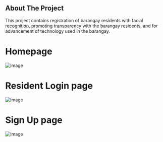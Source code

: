 
## About The Project

This project contains registration of barangay residents with facial recognition, promoting transparency with the barangay residents, and for advancement of technology used in the barangay.

# Homepage
![image](https://github.com/rimorgin/sta-ana-brgy-management/blob/main/src/assets/homepage.png)

# Resident Login page

![image](https://github.com/rimorgin/sta-ana-brgy-management/blob/main/src/assets/residentlogin.png)

# Sign Up page
![image](https://github.com/rimorgin/sta-ana-brgy-management/blob/main/src/assets/signup.png)







